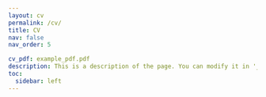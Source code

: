 ```yaml
---
layout: cv
permalink: /cv/
title: CV
nav: false
nav_order: 5

cv_pdf: example_pdf.pdf
description: This is a description of the page. You can modify it in '_pages/cv.md'. You can also change or remove the top pdf download button.
toc:
  sidebar: left
---
```

